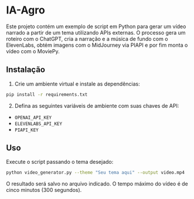 # IA-Agro

Este projeto contém um exemplo de script em Python para gerar um vídeo narrado a partir de um tema utilizando APIs externas. O processo gera um roteiro com o ChatGPT, cria a narração e a música de fundo com o ElevenLabs, obtém imagens com o MidJourney via PIAPI e por fim monta o vídeo com o MoviePy.

## Instalação

1. Crie um ambiente virtual e instale as dependências:

```bash
pip install -r requirements.txt
```

2. Defina as seguintes variáveis de ambiente com suas chaves de API:

- `OPENAI_API_KEY`
- `ELEVENLABS_API_KEY`
- `PIAPI_KEY`

## Uso

Execute o script passando o tema desejado:

```bash
python video_generator.py --theme "Seu tema aqui" --output video.mp4
```

O resultado será salvo no arquivo indicado. O tempo máximo do vídeo é de cinco minutos (300 segundos).
